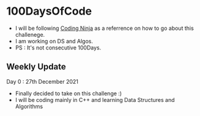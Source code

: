 # 100DaysOfCode

- I will be following [Coding Ninja](https://www.codingninjas.com/courses/c-plus-plus-data-structures-and-algorithms) as a referrence on how to go about this challenege.
- I am working on DS and Algos.
- PS : It's not consecutive 100Days.

## Weekly Update

Day 0 : 27th December 2021
- Finally decided to take on this challenge :)
- I will be coding mainly in C++ and learning Data Structures and Algorithms

